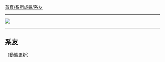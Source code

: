 [首頁/系所成員/系友](https://www.csie.ntu.edu.tw/members/super_pages.php?ID=memAlumni)

---

![](http://i.imgur.com/ld4Rnf5.png)

---

## 系友
（動態更新）